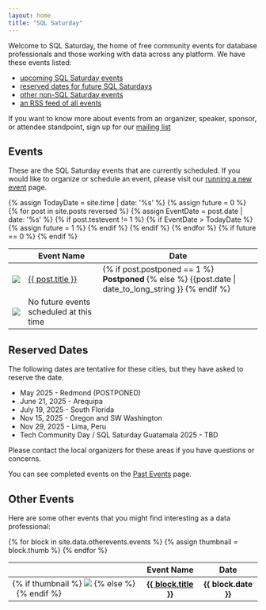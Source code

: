 ```yaml
---
layout: home
title: "SQL Saturday"
---
```

Welcome to SQL Saturday, the home of free community events for database professionals and those working with data across any platform. We have these events listed:
- <a href="#events">upcoming SQL Saturday events</a>
- <a href="#reserved">reserved dates for future SQL Saturdays</a>
- <a href="#other">other non-SQL Saturday events</a>
- <a href="https://sqlsaturday.com/feed.xml">an RSS feed of all events</a>

If you want to know more about events from an organizer, speaker, sponsor, or attendee standpoint, sign up for our [mailing list](http://eepurl.com/hwVBKn)

## <a name="events"></a>Events

These are the SQL Saturday events that are currently scheduled. If you would like to organize or schedule an event, please visit our [running a new event](http://sqlsaturday.com/newevent/) page.

<table cellspacing=0 class="table table-hover table-borderless table-sortable mt-3" width="100%">
  <thead>
        <tr>
          <th scope="col"></th>
          <th scope="col">Event Name</th>
          <th scope="col">Date</th>
        </tr>
      </thead>
      <tbody>
  {% assign TodayDate = site.time | date: '%s' %}
  {% assign future = 0 %}
  {% for post in site.posts reversed %}
    {% assign EventDate = post.date | date: '%s' %}
    {% if post.testevent != 1 %}
      {% if EventDate > TodayDate %}
        {% assign future = 1 %}
        <tr>
          <td><img src="{{ post.thumb }}"></td>
          <td><a href="{{ post.url | absolute_url }}">{{ post.title }}</a>
          </td>
          <td>{% if post.postponed == 1 %}
                <b>Postponed</b>
              {% else %}  {{post.date | date_to_long_string }}
              {% endif %}
          </td>
        </tr>
      {% endif %}
   {% endif %}
  {% endfor %}
  {% if future == 0 %}
    <tr>
    <td><img src="/assets/img/logos/Just_icon_Color_small.png"></td>
      <td>No future events scheduled at this time
      </td>
      <td>&nbsp;</td>
    </tr>
  {% endif %}
  </tbody>
</table>

## <a name="reserved"></a>Reserved Dates

The following dates are tentative for these cities, but they have asked to reserve the date.
- May 2025 - Redmond (POSTPONED)
- June 21, 2025 - Arequipa
- July 19, 2025 - South Florida
- Nov 15, 2025 - Oregon and SW Washington
- Nov 29, 2025 - Lima, Peru
- Tech Community Day / SQL Saturday Guatamala 2025 - TBD

Please contact the local organizers for these areas if you have questions or concerns.

You can see completed events on the [Past Events](past) page.

## <a name="other"></a>Other Events

Here are some other events that you might find interesting as a data professional:

<table cellspacing=0 class="table table-hover table-borderless table-sortable mt-3" width="100%">
  <thead>
        <tr>
          <th scope="col"></th>
          <th scope="col">Event Name</th>
          <th scope="col">Date</th>
        </tr>
  </thead>
  <tbody>
        {% for block in site.data.otherevents.events %}
        {% assign thumbnail = block.thumb %}
        <tr>
          <td>
            {% if thumbnail %}
              <img src="{{ block.thumb }}">
            {% else %}
               &nbsp;
            {% endif %}
          </td>
          <th scope="col"><a href="{{ block.url }}">{{ block.title }}</a></th>
          <th scope="col">{{ block.date }}</th>
        </tr>
        {% endfor %}
  </tbody>
